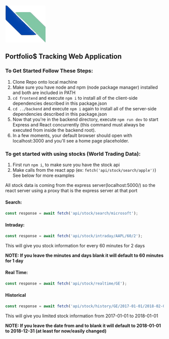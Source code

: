 ![Portfolio$ Logo](frontend/public/logos/portfolios/logo.png)
## Portfolio$ Tracking Web Application
### To Get Started Follow These Steps:
1. Clone Repo onto local machine
1. Make sure you have node and npm (node package manager) installed and both are included in PATH
1. `cd frontend` and execute `npm i` to install all of the client-side dependencies described in this package.json
1. `cd ../backend` and execute `npm i` again to install all of the server-side dependencies described in this package.json
1. Now that you're in the backend directory, execute `npm run dev` to start Express and React concurrently (this command must always be executed from inside the backend root). 
1. In a few moments, your default browser should open with localhost:3000 and you'll see a home page placeholder.

### To get started with using stocks (World Trading Data):
1. First run `npm i`, to make sure you have the stock api
1. Make calls from the react app (ex: `fetch('api/stock/search/apple')`) See below for more examples
  
 All stock data is coming from the express server(localhost:5000/) so the react server using a proxy that is the express server at that port
 
  #### Search:
  ```javascript
  const response = await fetch('api/stock/search/microsoft');
  ```
  #### Intraday:
  ```javascript
  const response = await fetch('api/stock/intraday/AAPL/60/2');
  ```
  This will give you stock information for every 60 minutes for 2 days
  
  **NOTE: If you leave the minutes and days blank it will default to 60 minutes for 1 day**
  #### Real Time:
  ```javascript
  const response = await fetch('api/stock/realtime/GE');
  ```
  #### Historical
  ```javascript
  const response = await fetch('api/stock/history/GE/2017-01-01/2018-02-01');
  ```
  This will give you limited stock information from 2017-01-01 to 2018-01-01
  
  **NOTE: If you leave the date from and to blank it will default to 2018-01-01 to 2018-12-31 (at least for now/easily changed)**
